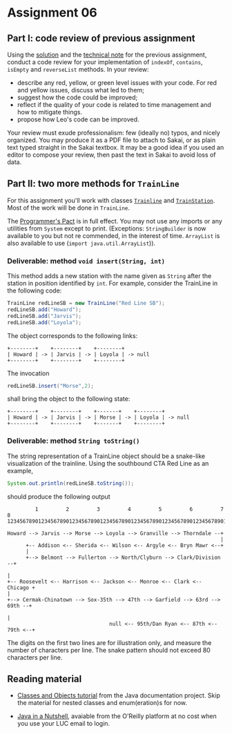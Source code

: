# Assignment 06

## Part I: code review of previous assignment

Using the [solution](../05-redline/TrainLine_Solution.java) and the [technical note](../05-redline/TechNote.md) for the previous assignment, conduct a code review for your implementation of ``indexOf``, ``contains``, ``isEmpty`` and ``reverseList`` methods. In your review:

* describe any red, yellow, or green level issues with your code. For red and yellow issues, discuss what led to them;
* suggest how the code could be improved;
* reflect if the quality of your code is related to time management and how to mitigate things.
* propose how Leo's code can be improved.

Your review must exude professionalism: few (ideally no) typos, and nicely organized. You may produce it as a PDF file to attach to Sakai, or as plain text typed straight in the Sakai textbox. It may be a good idea if you used an editor to compose your review, then past the text in Sakai to avoid loss of data.
 

## Part II: two more methods for `TrainLine`

For this assignment you'll work with classes [`Trainline`](./TrainLine.java) and [`TrainStation`](./TrainStation.java). Most of the work will be done in `TrainLine`.

The [Programmer's Pact](../misc/ProgrammerPact.pdf) is in full effect. You may not use any imports or any utilities from `System` except to print. (Exceptions: `StringBuilder` is now available to you but not re commended, in the interest of time. `ArrayList` is also available to use (`import java.util.ArrayList`)).  


### Deliverable: method `void insert(String, int)`

This method adds a new station with the name given as `String` after the station in position identified by `int`. For example, consider the TrainLine in the following code:

```java
TrainLine redLineSB = new TrainLine("Red Line SB");
redLineSB.add("Howard");
redLineSB.add("Jarvis");
redLineSB.add("Loyola");
```

The object corresponds to the following links:


```text
+--------+    +--------+    +--------+     
| Howard | -> | Jarvis | -> | Loyola | -> null
+--------+    +--------+    +--------+   
```

The invocation
```java
redLineSB.insert("Morse",2);
```

shall bring the object to the following state:

```text
+--------+    +--------+    +-------+    +--------+     
| Howard | -> | Jarvis | -> | Morse | -> | Loyola | -> null
+--------+    +--------+    +-------+    +--------+   
```


### Deliverable: method `String toString()`

The string representation of a TrainLine object should be a snake-like visualization of the trainline. Using the southbound CTA Red Line as an example, 
```java
System.out.println(redLineSB.toString());
```
should produce the following output

```text
         1         2         3         4         5         6         7         8
12345678901234567890123456789012345678901234567890123456789012345678901234567890

Howard --> Jarvis --> Morse --> Loyola --> Granville --> Thorndale --+
                                                                     |
      +-- Addison <-- Sherida <-- Wilson <-- Argyle <-- Bryn Mawr <--+ 
      |
      +--> Belmont --> Fullerton --> North/Clyburn --> Clark/Division --+
                                                                        |
+-- Roosevelt <-- Harrison <-- Jackson <-- Monroe <-- Clark <-- Chicago +
|
+--> Cermak-Chinatown --> Sox-35th --> 47th --> Garfield --> 63rd --> 69th --+
                                                                             |
                                 null <-- 95th/Dan Ryan <-- 87th <-- 79th <--+
```

The digits on the first two lines are for illustration only, and measure the number of characters per line. The snake pattern should not exceed 80 characters per line.


## Reading material
 
* [Classes and Objects tutorial](https://docs.oracle.com/javase/tutorial/java/javaOO/index.html) from the Java documentation project. Skip the material for nested classes and enum(eration)s for now.

* [Java in a Nutshell](https://learning.oreilly.com/library/view/java-in-a/9781098130992/), avaiable from the O'Reilly platform at no cost when you use your LUC email to login.